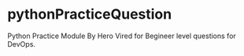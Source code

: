 # pythonPracticeQuestion
Python Practice Module By Hero Vired for Begineer level questions for DevOps.
